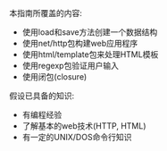 本指南所覆盖的内容:
+ 使用load和save方法创建一个数据结构
+ 使用net/http包构建web应用程序
+ 使用html/template包来处理HTML模板
+ 使用regexp包验证用户输入
+ 使用闭包(closure)

假设已具备的知识:
+ 有编程经验
+ 了解基本的web技术(HTTP, HTML)
+ 有一定的UNIX/DOS命令行知识
